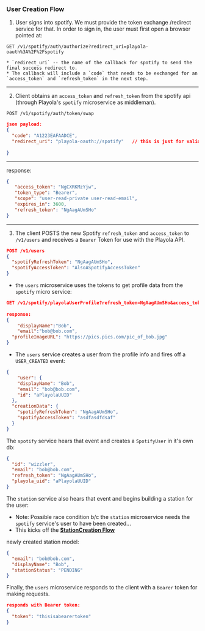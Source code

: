 ### User Creation Flow

1. User signs into spotify.  We must provide the token exchange /redirect service for that.  In order to sign in, the user must first open a browser pointed at:

`GET /v1/spotify/auth/authorize?redirect_uri=playola-oauth%3A%2F%2Fspotify`

	* `redirect_uri` -- the name of the callback for spotify to send the final success redirect to.
	* The callback will include a `code` that needs to be exchanged for an `access_token` and `refresh_token` in the next step.

---

2. Client obtains an `access_token` and `refresh_token` from the spotify api (through Playola's `spotify` microservice as middleman).

`POST /v1/spotify/auth/token/swap`

```json
json payload:
{
  "code": "A1223EAFAADCE",
  "redirect_uri": "playola-oauth://spotify"   // this is just for validation,
  																						// but is required by Spotify
}
```

----

 response:

```json
{
   "access_token": "NgCXRKMzYjw",
   "token_type": "Bearer",
   "scope": "user-read-private user-read-email",
   "expires_in": 3600,
   "refresh_token": "NgAagAUmSHo"
}
```

---

3. The client POSTS the new Spotify `refresh_token` and `access_token` to `/v1/users` and receives a `Bearer` Token for use with the Playola API.


```json
POST /v1/users
{
  "spotifyRefreshToken": "NgAagAUmSHo",
  "spotifyAccessToken": "AlsoASpotifyAccessToken"
}
```
   
   * the `users` microservice uses the tokens to get profile data from the `spotify` micro service:

```json
GET /v1/spotify/playolaUserProfile?refresh_token=NgAagAUmSHo&access_token=AlsoASpotifyAccessToken
     
response:
{
	"displayName":"Bob",
	"email":"bob@bob.com",
  "profileImageURL": "https://pics.pics.com/pic_of_bob.jpg"
}
```

  * The `users` service creates a user from the profile info and fires off a `USER_CREATED` event:
   

```json
{
	"user": {
    "displayName": "Bob",
    "email": "bob@bob.com",
    "id": "aPlayolaUUID"
  },
  "creationData": {
    "spotifyRefreshToken": "NgAagAUmSHo",
    "spotifyAccessToken": "asdfasdfdsaf"
  }
}
```
     
The `spotify` service hears that event and creates a `SpotifyUser` in it's own db:
     
```json
{
  "id": "wizzler",
  "email": "bob@bob.com",
  "refresh_token": "NgAagAUmSHo",
  "playola_uid": "aPlayolaUUID"
}
```
     
The `station` service also hears that event and begins building a station for the user:
     
  * Note: Possible race condition b/c the `station` microservice needs the `spotify` service's user to have been created... 
  * This kicks off the [__StationCreation Flow__](./StationCreationFlow.md)

newly created station model:

```json
{
  "email": "bob@bob.com",
  "displayName": "Bob",
  "stationStatus": "PENDING"
}
```

   

Finally, the `users` microservice responds to the client with a `Bearer` token for making requests.

```json
responds with Bearer token:
{
  "token": "thisisabearertoken"
}
```
